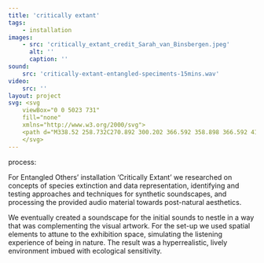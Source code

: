 ```yaml
---
title: 'critically extant'
tags:
    - installation
images:
    - src: 'critically_extant_credit_Sarah_van_Binsbergen.jpeg'
      alt: ''
      caption: ''
sound:
    src: 'critically-extant-entangled-speciments-15mins.wav'
video:
    src: ''
layout: project
svg: <svg
    viewBox="0 0 5023 731"
    fill="none"
    xmlns="http://www.w3.org/2000/svg">
    <path d="M338.52 258.732C270.892 300.202 366.592 358.898 366.592 412.49C366.592 466.082 304.706 505 220.49 505C59.714 505 0.38 387.608 0.38 265.75C0.38 143.892 77.578 26.5 216.024 26.5C311.724 26.5 360.212 73.074 360.212 117.734C360.212 202.588 186.038 161.118 228.784 249.8L223.68 251.714C163.708 156.652 258.132 148.358 258.132 85.834C258.132 53.934 235.802 32.88 206.454 32.88C146.482 32.88 102.46 139.426 102.46 265.75C102.46 392.712 138.188 498.62 222.404 498.62C272.806 498.62 293.222 475.014 293.222 448.218C293.222 406.11 251.114 393.35 251.114 344.862C251.114 297.65 336.606 255.542 336.606 255.542L338.52 258.732ZM607.447 175.154C700.595 175.154 729.943 202.588 729.943 243.42C729.943 315.514 569.167 345.5 643.813 402.282L641.899 407.386C641.899 407.386 569.167 386.97 569.167 341.034C569.167 284.252 659.763 262.56 659.763 208.33C659.763 186.638 645.727 180.896 613.827 180.896C542.371 180.896 523.231 210.882 523.231 255.542V453.322C523.231 489.05 538.543 498.62 576.823 498.62V505H375.853V498.62C414.133 498.62 430.083 489.05 430.083 453.322V226.832C430.083 191.104 414.133 180.896 375.853 180.896V175.154H607.447ZM843.632 120.286C810.456 120.286 783.66 93.49 783.66 60.952C783.66 27.776 810.456 0.979986 843.632 0.979986C876.17 0.979986 902.966 27.776 902.966 60.952C902.966 93.49 876.17 120.286 843.632 120.286ZM890.206 453.322C890.206 489.05 905.518 498.62 943.798 498.62V505H742.828V498.62C781.108 498.62 797.058 489.05 797.058 453.322V226.832C797.058 191.104 781.108 180.896 742.828 180.896V175.154H890.206V453.322ZM1129.56 498.62C1163.37 498.62 1176.13 472.462 1176.13 472.462L1181.23 476.29C1181.23 476.29 1165.28 511.38 1098.29 511.38C1027.48 511.38 991.109 483.946 991.109 413.128V226.832C991.109 191.104 962.399 180.896 924.757 180.896V175.154C974.521 175.154 1021.73 146.444 1021.73 48.192H1105.95C1105.95 97.318 1061.93 156.014 980.263 175.154H1179.32V180.896H1084.26V421.422C1084.26 478.204 1099.57 498.62 1129.56 498.62ZM1275.4 120.286C1242.23 120.286 1215.43 93.49 1215.43 60.952C1215.43 27.776 1242.23 0.979986 1275.4 0.979986C1307.94 0.979986 1334.74 27.776 1334.74 60.952C1334.74 93.49 1307.94 120.286 1275.4 120.286ZM1321.98 453.322C1321.98 489.05 1337.29 498.62 1375.57 498.62V505H1174.6V498.62C1212.88 498.62 1228.83 489.05 1228.83 453.322V226.832C1228.83 191.104 1212.88 180.896 1174.6 180.896V175.154H1321.98V453.322ZM1719.59 262.56C1719.59 326.36 1539.67 345.5 1614.32 402.282L1612.41 407.386C1612.41 407.386 1553.07 386.97 1553.07 341.034C1553.07 284.252 1649.41 281.7 1649.41 227.47C1649.41 201.312 1623.25 174.516 1584.97 174.516C1526.91 174.516 1474.6 229.384 1474.6 339.758C1474.6 437.372 1512.88 493.516 1581.14 493.516C1672.38 493.516 1701.73 388.884 1701.73 388.884L1708.74 392.074C1708.74 392.074 1681.31 511.38 1559.45 511.38C1450.35 511.38 1381.45 443.752 1381.45 339.758C1381.45 239.592 1462.48 168.774 1579.23 168.774C1672.38 168.774 1719.59 221.728 1719.59 262.56ZM2063.51 453.322C2063.51 489.05 2079.46 498.62 2117.74 498.62V505H1916.77V498.62C1954.41 498.62 1970.36 489.05 1970.36 453.322V390.798C1955.05 422.698 1902.74 511.38 1804.48 511.38C1764.29 511.38 1725.37 490.326 1725.37 452.684C1725.37 372.934 1877.22 368.468 1877.22 335.93C1877.22 310.41 1775.77 305.944 1775.77 249.8C1775.77 207.054 1849.14 172.602 1907.84 172.602C2050.75 172.602 2063.51 266.388 2063.51 308.496V453.322ZM1847.23 488.412C1872.11 488.412 1894.44 475.014 1913.58 457.15C1949.95 422.698 1970.36 374.848 1970.36 324.446V265.75C1970.36 224.28 1958.24 180.896 1911.67 180.896C1877.22 180.896 1852.97 203.226 1852.97 228.108C1852.97 275.958 1937.83 263.836 1937.83 305.306C1937.83 340.396 1818.52 379.314 1818.52 457.15C1818.52 476.29 1826.81 488.412 1847.23 488.412ZM2111.66 26.5H2312.63V32.88C2274.35 32.88 2258.4 42.45 2258.4 78.178V453.322C2258.4 489.05 2274.35 498.62 2312.63 498.62V505H2111.66V498.62C2149.94 498.62 2165.25 489.05 2165.25 453.322V78.178C2165.25 42.45 2149.94 32.88 2111.66 32.88V26.5ZM2306.05 26.5H2507.02V32.88C2468.74 32.88 2452.79 42.45 2452.79 78.178V453.322C2452.79 489.05 2468.74 498.62 2507.02 498.62V505H2306.05V498.62C2344.33 498.62 2359.64 489.05 2359.64 453.322V78.178C2359.64 42.45 2344.33 32.88 2306.05 32.88V26.5ZM2835.39 233.85C2837.94 242.782 2838.58 254.904 2836.67 269.578C2831.56 409.938 2750.54 730.852 2572.54 730.852C2473.65 730.852 2478.75 593.044 2576.36 541.366C2595.5 531.796 2617.2 521.588 2642.72 511.38C2642.08 511.38 2641.44 511.38 2640.16 511.38C2458.33 511.38 2633.15 205.778 2501.72 180.896V175.154H2580.19C2731.4 175.154 2603.8 482.67 2679.08 482.67C2811.15 482.67 2843.05 180.896 2678.44 180.896L2676.53 175.154C2774.14 175.154 2819.44 173.878 2835.39 233.85ZM2593.59 614.736C2718 614.736 2794.56 460.34 2820.08 337.844C2795.2 408.662 2744.16 487.136 2673.34 506.914C2666.96 510.104 2659.94 512.656 2652.92 515.208C2626.13 526.054 2556.59 554.764 2556.59 587.302C2556.59 600.7 2568.07 614.736 2593.59 614.736ZM3350.15 258.732C3281.88 300.202 3377.58 358.898 3377.58 412.49C3377.58 466.082 3309.96 511.38 3225.1 511.38C3080.91 511.38 3019.67 456.512 3019.67 406.748C3019.67 316.152 3165.77 299.564 3165.77 260.008C3165.77 211.52 3026.68 206.416 3026.68 130.494C3026.68 64.78 3112.81 20.12 3208.51 20.12C3304.21 20.12 3361 59.676 3361 90.938C3361 150.91 3218.08 121.562 3261.47 184.724L3257 186.638C3197.03 119.01 3258.92 112.63 3258.92 68.608C3258.92 46.278 3235.95 26.5 3207.24 26.5C3163.22 26.5 3128.76 57.762 3128.76 128.58C3128.76 279.148 3259.55 200.036 3259.55 243.42C3259.55 272.13 3123.02 276.596 3123.02 390.798C3123.02 458.426 3171.51 505 3234.67 505C3285.07 505 3297.83 475.014 3297.83 448.218C3297.83 406.11 3255.73 393.35 3255.73 344.862C3255.73 297.65 3347.6 255.542 3347.6 255.542L3350.15 258.732ZM3677.63 453.322C3701.87 489.05 3709.53 498.62 3747.17 498.62V505H3548.75V498.62C3587.03 498.62 3595.96 489.05 3571.72 453.322L3564.7 442.476C3537.27 401.006 3548.75 360.174 3567.25 333.378L3638.71 226.832C3662.95 191.104 3653.38 180.896 3615.74 180.896V175.154H3718.46V180.896C3680.18 180.896 3673.16 191.104 3648.92 226.832L3600.43 298.288C3588.95 315.514 3589.58 322.532 3606.81 348.052L3677.63 453.322ZM3463.26 439.924C3439.65 475.652 3483.68 498.62 3521.96 498.62V505H3374.58V498.62C3412.86 498.62 3426.89 478.842 3451.14 443.114L3514.3 349.966C3525.78 332.74 3525.15 325.722 3507.92 300.84L3458.16 226.832C3433.91 191.104 3426.89 180.896 3388.61 180.896V175.154H3587.03V180.896C3549.39 180.896 3539.82 191.104 3564.06 226.832L3563.43 226.194C3577.46 246.61 3580.65 266.388 3562.15 293.822L3463.26 439.924ZM3920.18 498.62C3954 498.62 3966.76 472.462 3966.76 472.462L3971.86 476.29C3971.86 476.29 3955.91 511.38 3888.92 511.38C3818.1 511.38 3781.74 483.946 3781.74 413.128V226.832C3781.74 191.104 3753.03 180.896 3715.38 180.896V175.154C3765.15 175.154 3812.36 146.444 3812.36 48.192H3896.58C3896.58 97.318 3852.55 156.014 3770.89 175.154H3969.95V180.896H3874.88V421.422C3874.88 478.204 3890.2 498.62 3920.18 498.62ZM4309.6 453.322C4309.6 489.05 4325.55 498.62 4363.83 498.62V505H4162.86V498.62C4200.5 498.62 4216.45 489.05 4216.45 453.322V390.798C4201.14 422.698 4148.82 511.38 4050.57 511.38C4010.37 511.38 3971.46 490.326 3971.46 452.684C3971.46 372.934 4123.3 368.468 4123.3 335.93C4123.3 310.41 4021.86 305.944 4021.86 249.8C4021.86 207.054 4095.23 172.602 4153.92 172.602C4296.84 172.602 4309.6 266.388 4309.6 308.496V453.322ZM4093.31 488.412C4118.2 488.412 4140.53 475.014 4159.67 457.15C4196.03 422.698 4216.45 374.848 4216.45 324.446V265.75C4216.45 224.28 4204.33 180.896 4157.75 180.896C4123.3 180.896 4099.06 203.226 4099.06 228.108C4099.06 275.958 4183.91 263.836 4183.91 305.306C4183.91 340.396 4064.6 379.314 4064.6 457.15C4064.6 476.29 4072.9 488.412 4093.31 488.412ZM4688.38 412.49C4688.38 464.806 4723.47 498.62 4772.6 498.62V505H4699.23C4636.06 505 4596.51 471.186 4596.51 407.386C4596.51 340.396 4654.57 287.442 4654.57 242.144C4654.57 222.366 4645 210.244 4630.96 210.244C4554.4 210.244 4498.89 422.06 4498.89 422.06V453.322C4498.89 489.05 4514.21 498.62 4552.49 498.62V505H4351.52V498.62C4389.8 498.62 4405.75 489.05 4405.75 453.322V226.832C4405.75 191.104 4389.8 180.896 4351.52 180.896V175.154H4552.49V180.896C4514.21 180.896 4498.89 191.104 4498.89 226.832V398.454C4515.48 337.844 4571.63 168.774 4670.52 168.774C4727.94 168.774 4754.09 197.484 4754.09 239.592C4754.09 290.632 4688.38 349.328 4688.38 412.49ZM4971.26 498.62C5005.08 498.62 5017.84 472.462 5017.84 472.462L5022.94 476.29C5022.94 476.29 5006.99 511.38 4940 511.38C4869.18 511.38 4832.82 483.946 4832.82 413.128V226.832C4832.82 191.104 4804.11 180.896 4766.46 180.896V175.154C4816.23 175.154 4863.44 146.444 4863.44 48.192H4947.66C4947.66 97.318 4903.63 156.014 4821.97 175.154H5021.03V180.896H4925.96V421.422C4925.96 478.204 4941.28 498.62 4971.26 498.62Z" />
    </svg>
---
```


process:

For Entangled Others’ installation ‘Critically Extant’ we researched on concepts of species extinction and data representation, identifying and testing approaches and techniques for synthetic soundscapes, and processing the provided audio material towards post-natural aesthetics.

We eventually created a soundscape for the initial sounds to nestle in a way that was complementing the visual artwork. For the set-up we used spatial elements to attune to the exhibition space, simulating the listening experience of being in nature. The result was a hyperrealistic, lively environment imbued with ecological sensitivity.
